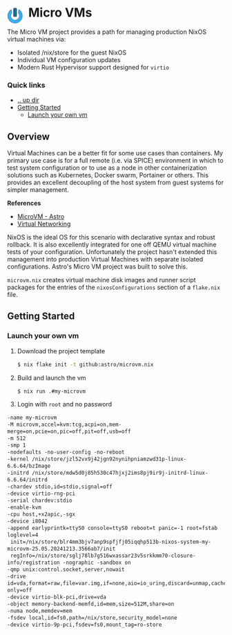 # Micro VMs <img style="margin: 6px 13px 0px 0px" align="left" src="../../../data/images/logo_36x36.png" />

The Micro VM project provides a path for managing production NixOS virtual machines via:
* Isolated /nix/store for the guest NixOS
* Individual VM configuration updates
* Modern Rust Hypervisor support designed for `virtio`

### Quick links
- [.. up dir](../README.md)
- [Getting Started](#getting-started)
  - [Launch your own vm](#launch-your-own-vm)

## Overview
Virtual Machines can be a better fit for some use cases than containers. My primary use case is for a 
full remote (i.e. via SPICE) environment in which to test system configuration or to use as a node in 
other containerization solutions such as Kubernetes, Docker swarm, Portainer or others. This provides 
an excellent decoupling of the host system from guest systems for simpler management.

**References**
- [MicroVM - Astro](https://astro.github.io/microvm.nix/)
- [Virtual Networking](https://developers.redhat.com/blog/2018/10/22/introduction-to-linux-interfaces-for-virtual-networking#macvlan)

NixOS is the ideal OS for this scenario with declarative syntax and robust rollback. It is also 
excellently integrated for one off QEMU virtual machine tests of your configuration. Unfortunately 
the project hasn't extended this management into production Virtual Machines with separate isolated 
configurations. Astro's Micro VM project was built to solve this.

`microvm.nix` creates virtual machine disk images and runner script packages for the entries of the 
`nixosConfigurations` section of a `flake.nix` file.

## Getting Started

### Launch your own vm
1. Download the project template
   ```bash
   $ nix flake init -t github:astro/microvm.nix
   ```
2. Build and launch the vm
   ```bash
   $ nix run .#my-microvm
   ```
3. Login with `root` and no password

```
-name my-microvm 
-M microvm,accel=kvm:tcg,acpi=on,mem-merge=on,pcie=on,pic=off,pit=off,usb=off
-m 512
-smp 1
-nodefaults -no-user-config -no-reboot
-kernel /nix/store/jzl52vx9j42jgn92nynihpniamzwd31p-linux-6.6.64/bzImage
-initrd /nix/store/mdw5d0j85h530c47hjxj2ims8pj9ir9j-initrd-linux-6.6.64/initrd
-chardev stdio,id=stdio,signal=off
-device virtio-rng-pci
-serial chardev:stdio
-enable-kvm
-cpu host,+x2apic,-sgx 
-device i8042
-append earlyprintk=ttyS0 console=ttyS0 reboot=t panic=-1 root=fstab loglevel=4
 init=/nix/store/blr4mm3bjv7anp9spfjfj05iqqhp513b-nixos-system-my-microvm-25.05.20241213.3566ab7/init
 regInfo=/nix/store/sglj78lb7g516wxassar23v5srkkmm70-closure-info/registration -nographic -sandbox on 
-qmp unix:control.socket,server,nowait
-drive id=vda,format=raw,file=var.img,if=none,aio=io_uring,discard=unmap,cache=none,read-only=off
-device virtio-blk-pci,drive=vda
-object memory-backend-memfd,id=mem,size=512M,share=on
-numa node,memdev=mem 
-fsdev local,id=fs0,path=/nix/store,security_model=none
-device virtio-9p-pci,fsdev=fs0,mount_tag=ro-store
```
